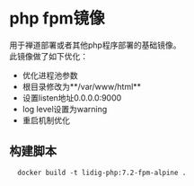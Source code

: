 # php fpm镜像

用于禅道部署或者其他php程序部署的基础镜像。   
此镜像做了如下优化：

- 优化进程池参数
- 根目录修改为**/var/www/html**
- 设置listen地址0.0.0.0:9000
- log level设置为warning
- 重启机制优化

## 构建脚本

```
  docker build -t lidig-php:7.2-fpm-alpine .
```
